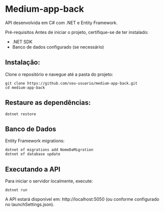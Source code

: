 # Medium-app-back

API desenvolvida em C# com .NET e Entity Framework.

Pré-requisitos
Antes de iniciar o projeto, certifique-se de ter instalado:

- .NET SDK
- Banco de dados configurado (se necessário)

## Instalação:

Clone o repositório e navegue até a pasta do projeto:

```
git clone https://github.com/seu-usuario/medium-app-back.git
cd medium-app-back
```

## Restaure as dependências:

```
dotnet restore
```

## Banco de Dados

Entity Framework migrations:

```
dotnet ef migrations add NomeDaMigration
dotnet ef database update
```

## Executando a API

Para iniciar o servidor localmente, execute:

```
dotnet run
```

A API estará disponível em: http://localhost:5050 (ou conforme configurado no launchSettings.json).
